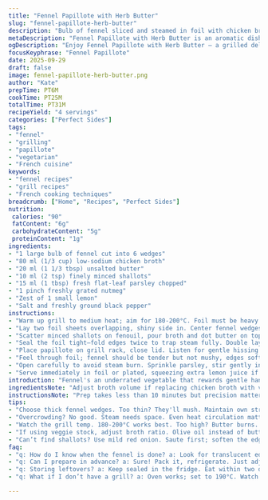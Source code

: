 ```yaml
---
title: "Fennel Papillote with Herb Butter"
slug: "fennel-papillote-herb-butter"
description: "Bulb of fennel sliced and steamed in foil with chicken broth, herb butter, fresh parsley replacing fennel fronds, nutmeg for warm spice, and lemon zest as twist. Cooked on grill to tender, fragrant texture, foil seals in moisture, browns edges slightly. Adapted quantities to 80 ml broth and 20 ml butter, 10 minutes total with tactile and visual timing cues shared. Garlic replaced with shallots to boost aroma without overpowering. Salt and cracked pepper to taste, finishing with fresh parsley and a squeeze of lemon for brightness."
metaDescription: "Fennel Papillote with Herb Butter is an aromatic dish packed with flavor. Perfectly steamed fennel with a unique herb twist."
ogDescription: "Enjoy Fennel Papillote with Herb Butter — a grilled delight that keeps veggies tender and flavorful without waterlogging."
focusKeyphrase: "Fennel Papillote"
date: 2025-09-29
draft: false
image: fennel-papillote-herb-butter.png
author: "Kate"
prepTime: PT6M
cookTime: PT25M
totalTime: PT31M
recipeYield: "4 servings"
categories: ["Perfect Sides"]
tags:
- "fennel"
- "grilling"
- "papillote"
- "vegetarian"
- "French cuisine"
keywords:
- "fennel recipes"
- "grill recipes"
- "French cooking techniques"
breadcrumb: ["Home", "Recipes", "Perfect Sides"]
nutrition: 
 calories: "90"
 fatContent: "6g"
 carbohydrateContent: "5g"
 proteinContent: "1g"
ingredients:
- "1 large bulb of fennel cut into 6 wedges"
- "80 ml (1/3 cup) low-sodium chicken broth"
- "20 ml (1 1/3 tbsp) unsalted butter"
- "10 ml (2 tsp) finely minced shallots"
- "15 ml (1 tbsp) fresh flat-leaf parsley chopped"
- "1 pinch freshly grated nutmeg"
- "Zest of 1 small lemon"
- "Salt and freshly ground black pepper"
instructions:
- "Warm up grill to medium heat; aim for 180-200°C. Foil must be heavy duty to prevent tears under steam."
- "Lay two foil sheets overlapping, shiny side in. Center fennel wedges evenly, no crowding, helps even steam circulation."
- "Scatter minced shallots on fenouil, pour broth and dot butter on top; lemon zest scattered last, salt and cracked pepper lightly across."
- "Seal the foil tight—fold edges twice to trap steam fully. Double layer stops leaks and flare-ups."
- "Place papillote on grill rack, close lid. Listen for gentle hissing steam—start checking after 20 minutes."
- "Feel through foil; fennel should be tender but not mushy, edges softened with slight translucent sheen, not browning too much."
- "Open carefully to avoid steam burn. Sprinkle parsley, stir gently inside parcel to coat fennel in buttery juices."
- "Serve immediately in foil or plated, squeezing extra lemon juice if desired."
introduction: "Fennel's an underrated vegetable that rewards gentle handling. Keep wedges thicker than thin slices; too small and they turn mush. Steam in foil traps steam, the way chefs coax flavor without waterlogging. Swapping classic fennel fronds for parsley adds a fresh herbal note that balances butter’s richness and lemon zest cuts through fatty mouthfeel. Shallots in place of garlic deliver softened, mellow garlicky aroma without sharpness. Cooking on grill rather than oven creates subtle smoky undertone—watch the foil for leaks to prevent flare-ups. Timing varies; tactile feel and sight beats any stopwatch."
ingredientsNote: "Adjust broth volume if replacing chicken broth with vegetable stock or mushroom broth for vegan flavor. Butter may be swapped with olive oil, but expect less silky mouth-coating. Parsley adds bright herby pop, but dill or tarragon can be alternatives. Shallots bring subtle sweetness; if unavailable, green onions or mild red onion works, just sauté briefly beforehand to soften harsh edge. Lemon zest injects freshness; omit if using more intense herbs. Salt judiciously—broth already salty sometimes. Nutmeg is subtle; freshly grated mandatory for aroma. Heavy-duty foil critical to prevent steam leaks and preserve texture."
instructionsNote: "Prep takes less than 10 minutes but precision matters. Overcrowding fennel wedges packs steam unevenly—results in mushy or crunchy bits. Double-layer foil seals in steam and prevents juices dripping onto grill causing flares. Medium grill heat mimics oven’s gentle roasting; too hot burns the butter or dries fennel. Key is texture: tender through but slight resistance like a crisp calamari. Visual clues: foil puffs then settles means steam trapped well. Open carefully—escaping steam is hot and fast. Toss parsley immediately inside foil to keep freshness and avoid floating away. Serve hot; cooling compresses texture. If no grill, oven at 190°C works but watch time carefully."
tips:
- "Choose thick fennel wedges. Too thin? They'll mush. Maintain own structure for steaming. Grilling adds great flavor—but less water. Balance moisture."
- "Overcrowding? No good. Steam needs space. Even heat circulation matters. Check that foil seals tightly. Double layers avoid burns, leaks."
- "Watch the grill temp. 180-200°C works best. Too high? Butter burns. Fennel dries out. Listen for steam hissing – it’s time to peek."
- "If using veggie stock, adjust broth ratio. Olive oil instead of butter? Risky. Texture changes, less richness."
- "Can’t find shallots? Use mild red onion. Saute first; soften the edges. Saves the dish from harsh flavors."
faq:
- "q: How do I know when the fennel is done? a: Look for translucent edges. Firm but tender. Shouldn’t fall apart. Wait for that gentle hissing."
- "q: Can I prepare in advance? a: Sure! Pack it, refrigerate. Just adjust cooking time if cold. Don’t want mushy edges."
- "q: Storing leftovers? a: Keep sealed in the fridge. Eat within two days—freshness matters. Reheat gently; avoid sogginess."
- "q: What if I don’t have a grill? a: Oven works; set to 190°C. Watch closely. Steam still traps aroma and flavor but can dry out faster."

---
```

